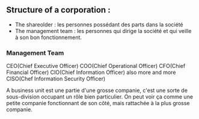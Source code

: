 <center> <h1> </h1> </center>

## Structure of a corporation :

* The shareolder : les personnes possédant des parts dans la société
* The management team : les personnes qui dirige la société et qui veille à son bon fonctionnement.

###  Management Team

CEO(Chief Executive Officer)
COO(Chief Operational Officer)
CFO(Chief Financial Officer)
CIO(Chief Information Officer)
also more and more CISO(Chef Information Security Officer)

A business unit est une partie d'une grosse companie, c'est une sorte de sous-division occupant un rôle bien particulier.  On peut voir ça comme une petite companie fonctionnant de son côté, mais rattachée à la plus grosse companie.
